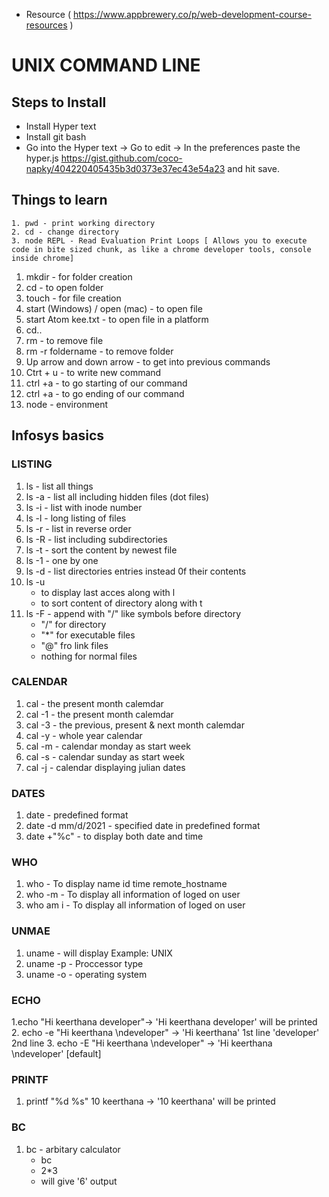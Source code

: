 - Resource ( https://www.appbrewery.co/p/web-development-course-resources )
# UNIX COMMAND LINE
## Steps to Install
- Install Hyper text
- Install git bash
- Go into the Hyper text -> Go to edit -> In the preferences paste the hyper.js https://gist.github.com/coco-napky/404220405435b3d0373e37ec43e54a23 and hit save.
## Things to learn
    1. pwd - print working directory
    2. cd - change directory
    3. node REPL - Read Evaluation Print Loops [ Allows you to execute code in bite sized chunk, as like a chrome developer tools, console inside chrome]
1. mkdir - for folder creation
2. cd - to open folder
3. touch - for file creation
4. start (Windows) / open (mac) - to open file
5. start Atom kee.txt - to open file in a platform
6. cd.. 
7. rm - to remove file 
8. rm -r foldername - to remove folder
9. Up arrow and down arrow -  to get into previous commands
10. Ctrt + u - to write new command 
11. ctrl +a - to go starting of our command   
12. ctrl +a - to go ending of our command 
13. node - environment
## Infosys basics
### LISTING
1. ls - list all things
2. ls -a - list all including hidden files (dot files)
3. ls -i - list with inode number
4. ls -l - long listing of files
5. ls -r - list in reverse order
6. ls -R - list including subdirectories
7. ls -t - sort the content by newest file
8. ls -1 - one by one
9. ls -d - list directories entries instead 0f their contents
10. ls -u 
    - to display last acces along with l
    - to sort content of directory along with t
11. ls -F - append with "/" like symbols before directory
    - "/" for directory
    - "*" for executable files
    - "@" fro link files
    - nothing for normal files 
### CALENDAR
1. cal    - the present month calemdar
2. cal -1 - the present month calemdar
3. cal -3 - the previous, present & next month calemdar
4. cal -y - whole year calendar
5. cal -m - calendar monday as start week 
6. cal -s -  calendar sunday as start week 
7. cal -j - calendar displaying julian dates

### DATES
1. date    - predefined format
2. date -d mm/d/2021 - specified date in predefined format
3. date +"%c" - to display both date and time 

### WHO
1. who      - To display name id time remote_hostname
2. who -m   - To display all information of loged on user
3. who am i - To display all information of loged on user
### UNMAE 
1. uname -   will display Example: UNIX 
2. uname -p - Proccessor type
3. uname -o - operating system
### ECHO
1.echo "Hi keerthana developer"-> 'Hi keerthana developer' will be printed
2. echo -e "Hi keerthana \ndeveloper" -> 'Hi keerthana' 1st line 'developer' 2nd line
3. echo -E "Hi keerthana \ndeveloper" -> 'Hi keerthana \ndeveloper' [default]
### PRINTF
1. printf "%d %s" 10 keerthana -> '10 keerthana' will be printed 
### BC 
1. bc - arbitary calculator 
   - bc
   - 2*3
   - will give '6' output
### 
###
